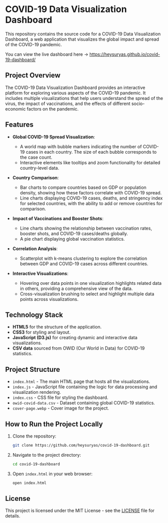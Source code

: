 
# COVID-19 Data Visualization Dashboard

This repository contains the source code for a COVID-19 Data Visualization Dashboard, a web application that visualizes the global impact and spread of the COVID-19 pandemic.

You can view the live dashboard here -> https://heysuryas.github.io/covid-19-dashboard/

## Project Overview

The COVID-19 Data Visualization Dashboard provides an interactive platform for exploring various aspects of the COVID-19 pandemic. It includes multiple visualizations that help users understand the spread of the virus, the impact of vaccinations, and the effects of different socio-economic factors on the pandemic.

## Features

- **Global COVID-19 Spread Visualization**:
  - A world map with bubble markers indicating the number of COVID-19 cases in each country. The size of each bubble corresponds to the case count.
  - Interactive elements like tooltips and zoom functionality for detailed country-level data.

- **Country Comparison**:
  - Bar charts to compare countries based on GDP or population density, showing how these factors correlate with COVID-19 spread.
  - Line charts displaying COVID-19 cases, deaths, and stringency index for selected countries, with the ability to add or remove countries for comparison.

- **Impact of Vaccinations and Booster Shots**:
  - Line charts showing the relationship between vaccination rates, booster shots, and COVID-19 cases/deaths globally.
  - A pie chart displaying global vaccination statistics.

- **Correlation Analysis**:
  - Scatterplot with k-means clustering to explore the correlation between GDP and COVID-19 cases across different countries.

- **Interactive Visualizations**:
  - Hovering over data points in one visualization highlights related data in others, providing a comprehensive view of the data.
  - Cross-visualization brushing to select and highlight multiple data points across visualizations.

## Technology Stack

- **HTML5** for the structure of the application.
- **CSS3** for styling and layout.
- **JavaScript (D3.js)** for creating dynamic and interactive data visualizations.
- **CSV data** sourced from OWID (Our World in Data) for COVID-19 statistics.

## Project Structure

- `index.html` - The main HTML page that hosts all the visualizations.
- `index.js` - JavaScript file containing the logic for data processing and visualization rendering.
- `index.css` - CSS file for styling the dashboard.
- `owid-covid-data.csv` - Dataset containing global COVID-19 statistics.
- `cover-page.webp` - Cover image for the project.

## How to Run the Project Locally

1. Clone the repository:

   ```bash
   git clone https://github.com/heysuryas/covid-19-dashboard.git
   ```

2. Navigate to the project directory:

   ```bash
   cd covid-19-dashboard
   ```

3. Open `index.html` in your web browser:

   ```bash
   open index.html
   ```

## License

This project is licensed under the MIT License - see the [LICENSE](LICENSE) file for details.

